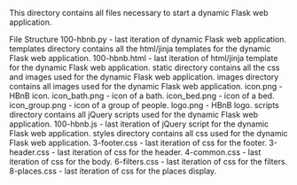 This directory contains all files necessary to start a dynamic Flask web application.

File Structure
100-hbnb.py - last iteration of dynamic Flask web application.
templates directory contains all the html/jinja templates for the dynamic Flask web application.
100-hbnb.html - last iteration of html/jinja template for the dynamic Flask web application.
static directory contains all the css and images used for the dynamic Flask web application.
images directory contains all images used for the dynamic Flask web application.
icon.png - HBnB icon.
icon_bath.png - icon of a bath.
icon_bed.png - icon of a bed.
icon_group.png - icon of a group of people.
logo.png - HBnB logo.
scripts directory contains all jQuery scripts used for the dynamic Flask web application.
100-hbnb.js - last iteration of jQuery script for the dynamic Flask web application.
styles directory contains all css used for the dynamic Flask web application.
3-footer.css - last iteration of css for the footer.
3-header.css - last iteration of css for the header.
4-common.css - last iteration of css for the body.
6-filters.css - last iteration of css for the filters.
8-places.css - last iteration of css for the places display.
